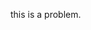 <html>
  <head>
    <title>FirstBlood</title>
      <body>
      <p>this is a problem.</p>
      </body>
  </head>
</html>
